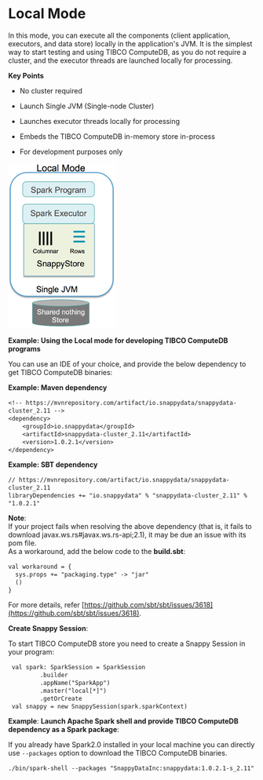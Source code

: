 <a id="localmode"></a>
# Local Mode

In this mode, you can execute all the components (client application, executors, and data store) locally in the application's JVM. It is the simplest way to start testing and using TIBCO ComputeDB, as you do not require a cluster, and the  executor threads are launched locally for processing.

**Key Points**

* No cluster required

* Launch Single JVM (Single-node Cluster)

* Launches executor threads locally for processing

* Embeds the TIBCO ComputeDB in-memory store in-process

* For development purposes only
 
![Local Mode](../Images/SnappyLocalMode.png)

**Example: Using the Local mode for developing TIBCO ComputeDB programs**

You can use an IDE of your choice, and provide the below dependency to get TIBCO ComputeDB binaries:

**Example: Maven dependency**

```pre
<!-- https://mvnrepository.com/artifact/io.snappydata/snappydata-cluster_2.11 -->
<dependency>
    <groupId>io.snappydata</groupId>
    <artifactId>snappydata-cluster_2.11</artifactId>
    <version>1.0.2.1</version>
</dependency>
```

**Example: SBT dependency**

```pre
// https://mvnrepository.com/artifact/io.snappydata/snappydata-cluster_2.11
libraryDependencies += "io.snappydata" % "snappydata-cluster_2.11" % "1.0.2.1"
```

**Note**:</br>
If your project fails when resolving the above dependency (that is, it fails to download javax.ws.rs#javax.ws.rs-api;2.1), it may be due an issue with its pom file. </br>As a workaround, add the below code to the **build.sbt**:

```pre
val workaround = {
  sys.props += "packaging.type" -> "jar"
  ()
}
```

For more details, refer [https://github.com/sbt/sbt/issues/3618](https://github.com/sbt/sbt/issues/3618).

**Create Snappy Session**:

To start TIBCO ComputeDB store you need to create a Snappy Session in your program:

```pre
 val spark: SparkSession = SparkSession
         .builder
         .appName("SparkApp")
         .master("local[*]")
         .getOrCreate
 val snappy = new SnappySession(spark.sparkContext)
```
  
  
  
**Example**: **Launch Apache Spark shell and provide TIBCO ComputeDB dependency as a Spark package**:

If you already have Spark2.0 installed in your local machine you can directly use `--packages` option to download the TIBCO ComputeDB binaries.

```pre
./bin/spark-shell --packages "SnappyDataInc:snappydata:1.0.2.1-s_2.11"
```
